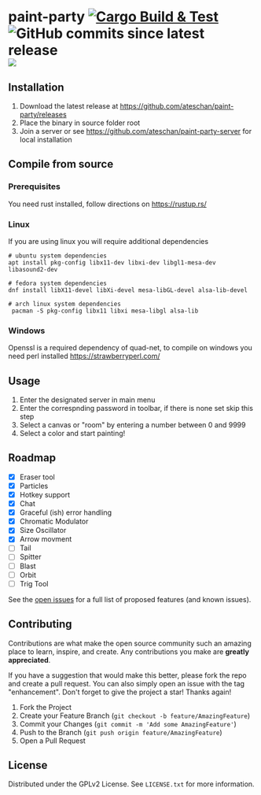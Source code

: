 # paint-party [![Cargo Build & Test](https://github.com/ateschan/paint-party/actions/workflows/test.yml/badge.svg?branch=main)](https://github.com/ateschan/paint-party/actions/workflows/test.yml) ![GitHub commits since latest release](https://img.shields.io/github/commits-since/ateschan/paint-party/latest?include_prereleases) ![](https://tokei.rs/b1/github/ateschan/paint-party)

## Installation
1. Download the latest release at https://github.com/ateschan/paint-party/releases
3. Place the binary in source folder root
4. Join a server or see https://github.com/ateschan/paint-party-server for local installation

## Compile from source 
### Prerequisites
You need rust installed, follow directions on https://rustup.rs/

### Linux 
If you are using linux you will require additional dependencies
```
# ubuntu system dependencies
apt install pkg-config libx11-dev libxi-dev libgl1-mesa-dev libasound2-dev

# fedora system dependencies
dnf install libX11-devel libXi-devel mesa-libGL-devel alsa-lib-devel

# arch linux system dependencies
 pacman -S pkg-config libx11 libxi mesa-libgl alsa-lib
```

### Windows 
Openssl is a required dependency of quad-net, to compile on windows you need perl installed
https://strawberryperl.com/
<!-- USAGE EXAMPLES -->
## Usage
1. Enter the designated server in main menu
2. Enter the correspnding password in toolbar, if there is none set skip this step
3. Select a canvas or "room" by entering a number between 0 and 9999
4. Select a color and start painting!

<!-- ROADMAP -->
## Roadmap
- [x] Eraser tool
- [X] Particles
- [X] Hotkey support
- [X] Chat
- [X] Graceful (ish) error handling
- [X] Chromatic Modulator
- [X] Size Oscillator
- [X] Arrow movment
- [ ] Tail
- [ ] Spitter 
- [ ] Blast
- [ ] Orbit
- [ ] Trig Tool

See the [open issues](https://github.com/ateschan/paint-party/issues) for a full list of proposed features (and known issues).

<!-- CONTRIBUTING -->
## Contributing

Contributions are what make the open source community such an amazing place to learn, inspire, and create. Any contributions you make are **greatly appreciated**.

If you have a suggestion that would make this better, please fork the repo and create a pull request. You can also simply open an issue with the tag "enhancement".
Don't forget to give the project a star! Thanks again!

1. Fork the Project
2. Create your Feature Branch (`git checkout -b feature/AmazingFeature`)
3. Commit your Changes (`git commit -m 'Add some AmazingFeature'`)
4. Push to the Branch (`git push origin feature/AmazingFeature`)
5. Open a Pull Request

<!-- LICENSE -->
## License

Distributed under the GPLv2 License. See `LICENSE.txt` for more information.
